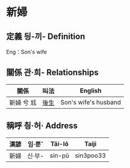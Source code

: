 # 新婦
## 定義 딍-끼- Definition




Eng：Son's wife

## 關係 관·희- Relationships

關係 | 叫法 | English
--- | --- | --- 
新婦 兮 尪 | [後生](member19.md) | Son's wife's husband


## 稱呼 칑·허· Address

漢諺 | 임·뿐ˆ | Tâi-lô | Taiji
--- | --- | --- | --- 
新婦 | 신·부- | sin-pū | sin3poo33 
